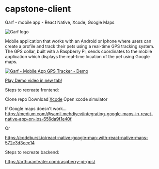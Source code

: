 # capstone-client
Garf - mobile app - React Native, Xcode, Google Maps

<img src="https://arthuranteater.com/static/blink3.5c880839.gif" alt="Garf logo">

Mobile application that works with an Android or Iphone where users can create a profile and track their pets using a real-time GPS tracking system. The GPS collar, built with a Raspberry Pi, sends coordinates to the mobile application which displays the real-time location of the pet using Google maps.


[![Garf - Mobile App GPS Tracker - Demo](https://video-to-markdown.netlify.com/.netlify/functions/image?url=https%3A%2F%2Fwww.youtube.com%2Fwatch%3Fv%3DpujCyFdVZzk)](https://www.youtube.com/watch?v=pujCyFdVZzk "Garf - Mobile App GPS Tracker - Demo")

<a href="https://www.youtube.com/watch?v=pujCyFdVZzk" target="_blank">Play Demo video in new tab!</a>


Steps to recreate frontend:

Clone repo
Download <a href="https://apps.apple.com/us/app/xcode/id497799835?mt=12" target="_blank">Xcode</a>
Open xcode simulator

If Google maps doesn't work...
https://medium.com/@samil.mehdiyev/integrating-google-maps-in-react-native-app-on-ios-656da9f1e40f

Or

https://codeburst.io/react-native-google-map-with-react-native-maps-572e3d3eee14

Steps to recreate backend:

https://arthuranteater.com/raspberry-pi-gps/


